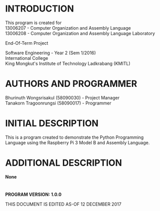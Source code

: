 # INTRODUCTION

  This program is created for <br>
  13006207 -  Computer Organization and Assembly Language<br>
  13006208 -  Computer Organization and Assembly Language Laboratory<br>
  
  End-Of-Term Project<br>

  Software Engineering - Year 2 (Sem 1/2016)<br>
  International College<br>
  King Mongkut's Institute of Technology Ladkrabang (KMITL)<br>

# AUTHORS AND PROGRAMMER

  Bhurinuth Wongsrisakul (58090030) - Project Manager  <br>
  Tanakorn Tragoonrungsi (58090017) - Programmer  <br>

# INITIAL DESCRIPTION

  This is a program created to demonstrate the Python Programming Language using the 
  Raspberry Pi 3 Model B and Assembly Language.

# ADDITIONAL DESCRIPTION

  **None**

# 
**PROGRAM VERSION: 1.0.0<br>**

THIS DOCUMENT IS EDITED AS-OF 12 DECEMBER 2017<br>
